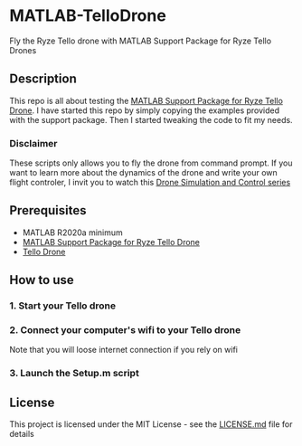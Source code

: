 # MATLAB-TelloDrone
Fly the Ryze Tello drone with MATLAB Support Package for Ryze Tello Drones

## Description

This repo is all about testing the [MATLAB Support Package for Ryze Tello Drone](https://www.mathworks.com/matlabcentral/fileexchange/74434-matlab-support-package-for-ryze-tello-drones). I have started this repo by simply copying the examples provided with the support package. Then I started tweaking the code to fit my needs.

### Disclaimer

These scripts only allows you to fly the drone from command prompt. If you want to learn more about the dynamics of the drone and write your own flight controler, I invit you to watch this [Drone Simulation and Control series](https://www.youtube.com/playlist?list=PLn8PRpmsu08oOLBVYYIwwN_nvuyUqEjrj)

## Prerequisites

- MATLAB R2020a minimum
- [MATLAB Support Package for Ryze Tello Drone](https://www.mathworks.com/matlabcentral/fileexchange/74434-matlab-support-package-for-ryze-tello-drones)
- [Tello Drone](https://www.ryzerobotics.com/tello)

## How to use

### 1. Start your Tello drone

### 2. Connect your computer's wifi to your Tello drone

Note that you will loose internet connection if you rely on wifi

### 3. Launch the Setup.m script

## License

This project is licensed under the MIT License - see the [LICENSE.md](LICENSE.md) file for details
